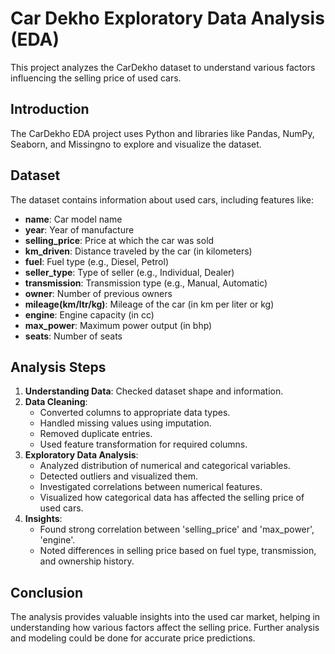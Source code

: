 
# Car Dekho Exploratory Data Analysis (EDA)

This project analyzes the CarDekho dataset to understand various factors influencing the selling price of used cars.

## Introduction

The CarDekho EDA project uses Python and libraries like Pandas, NumPy, Seaborn, and Missingno to explore and visualize the dataset.

## Dataset

The dataset contains information about used cars, including features like:

- **name**: Car model name
- **year**: Year of manufacture
- **selling_price**: Price at which the car was sold
- **km_driven**: Distance traveled by the car (in kilometers)
- **fuel**: Fuel type (e.g., Diesel, Petrol)
- **seller_type**: Type of seller (e.g., Individual, Dealer)
- **transmission**: Transmission type (e.g., Manual, Automatic)
- **owner**: Number of previous owners
- **mileage(km/ltr/kg)**: Mileage of the car (in km per liter or kg)
- **engine**: Engine capacity (in cc)
- **max_power**: Maximum power output (in bhp)
- **seats**: Number of seats

## Analysis Steps

1. **Understanding Data**: Checked dataset shape and information.
2. **Data Cleaning**:
   - Converted columns to appropriate data types.
   - Handled missing values using imputation.
   - Removed duplicate entries.
   - Used feature transformation for required columns. 
3. **Exploratory Data Analysis**:
   - Analyzed distribution of numerical and categorical variables.
   - Detected outliers and visualized them.
   - Investigated correlations between numerical features.
   - Visualized how categorical data has affected the selling price of used cars.
4. **Insights**:
   - Found strong correlation between 'selling_price' and 'max_power', 'engine'.
   - Noted differences in selling price based on fuel type, transmission, and ownership history.

## Conclusion

The analysis provides valuable insights into the used car market, helping in understanding how various factors affect the selling price. Further analysis and modeling could be done for accurate price predictions.


